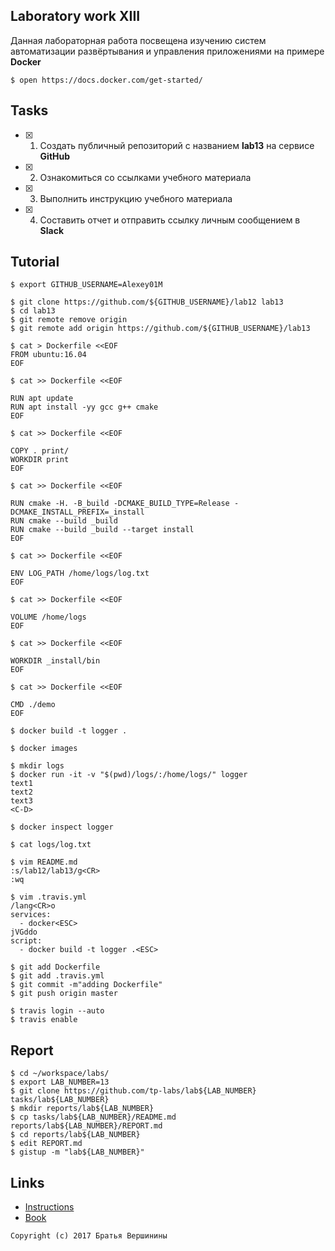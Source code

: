 ## Laboratory work XIII

Данная лабораторная работа посвещена изучению систем автоматизации развёртывания и управления приложениями на примере **Docker**

```ShellSession
$ open https://docs.docker.com/get-started/
```

## Tasks

- [x] 1. Создать публичный репозиторий с названием **lab13** на сервисе **GitHub**
- [x] 2. Ознакомиться со ссылками учебного материала
- [x] 3. Выполнить инструкцию учебного материала
- [x] 4. Составить отчет и отправить ссылку личным сообщением в **Slack**

## Tutorial

```ShellSession
$ export GITHUB_USERNAME=Alexey01M
```

```ShellSession
$ git clone https://github.com/${GITHUB_USERNAME}/lab12 lab13
$ cd lab13
$ git remote remove origin
$ git remote add origin https://github.com/${GITHUB_USERNAME}/lab13
```

```ShellSession
$ cat > Dockerfile <<EOF
FROM ubuntu:16.04
EOF
```

```ShellSession
$ cat >> Dockerfile <<EOF

RUN apt update
RUN apt install -yy gcc g++ cmake 
EOF
```

```ShellSession
$ cat >> Dockerfile <<EOF

COPY . print/
WORKDIR print
EOF
```

```ShellSession
$ cat >> Dockerfile <<EOF

RUN cmake -H. -B_build -DCMAKE_BUILD_TYPE=Release -DCMAKE_INSTALL_PREFIX=_install
RUN cmake --build _build
RUN cmake --build _build --target install
EOF
```

```ShellSession
$ cat >> Dockerfile <<EOF

ENV LOG_PATH /home/logs/log.txt
EOF
```

```ShellSession
$ cat >> Dockerfile <<EOF

VOLUME /home/logs
EOF
```

```ShellSession
$ cat >> Dockerfile <<EOF

WORKDIR _install/bin
EOF
```

```ShellSession
$ cat >> Dockerfile <<EOF

CMD ./demo
EOF
```

```ShellSession
$ docker build -t logger .
```

```ShellSession
$ docker images
```

```ShellSession
$ mkdir logs
$ docker run -it -v "$(pwd)/logs/:/home/logs/" logger
text1
text2
text3
<C-D>
```

```ShellSession
$ docker inspect logger
```

```ShellSession
$ cat logs/log.txt
```

```ShellSession
$ vim README.md
:s/lab12/lab13/g<CR>
:wq
```

```ShellSession
$ vim .travis.yml
/lang<CR>o
services:
  - docker<ESC>
jVGddo
script:
  - docker build -t logger .<ESC>
```

```ShellSession
$ git add Dockerfile
$ git add .travis.yml
$ git commit -m"adding Dockerfile"
$ git push origin master
```

```ShellSession
$ travis login --auto
$ travis enable
```

## Report

```ShellSession
$ cd ~/workspace/labs/
$ export LAB_NUMBER=13
$ git clone https://github.com/tp-labs/lab${LAB_NUMBER} tasks/lab${LAB_NUMBER}
$ mkdir reports/lab${LAB_NUMBER}
$ cp tasks/lab${LAB_NUMBER}/README.md reports/lab${LAB_NUMBER}/REPORT.md
$ cd reports/lab${LAB_NUMBER}
$ edit REPORT.md
$ gistup -m "lab${LAB_NUMBER}"
```

## Links

- [Instructions](https://docs.docker.com/engine/reference/builder/)
- [Book](https://www.dockerbook.com)

```
Copyright (c) 2017 Братья Вершинины
```
